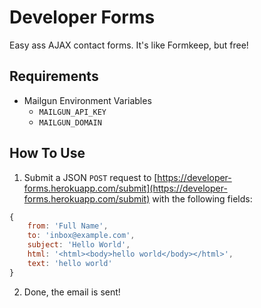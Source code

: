 # Developer Forms

Easy ass AJAX contact forms. It's like Formkeep, but free!

## Requirements

- Mailgun Environment Variables
	- `MAILGUN_API_KEY`
	- `MAILGUN_DOMAIN`

## How To Use

1. Submit a JSON `POST` request to [https://developer-forms.herokuapp.com/submit](https://developer-forms.herokuapp.com/submit) with the following fields:

```js
{
	from: 'Full Name',
	to: 'inbox@example.com',
	subject: 'Hello World',
	html: '<html><body>hello world</body></html>',
	text: 'hello world'
}
```

2. Done, the email is sent!